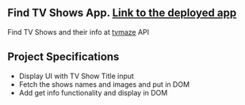 ## Find TV Shows App. [Link to the deployed app](https://nick404s.github.io/find-tv-show-app/)
Find TV Shows and their info at [tvmaze](https://www.tvmaze.com/api) API

## Project Specifications
- Display UI with TV Show Title input
- Fetch the shows names and images and put in DOM
- Add get info functionality and display in DOM
